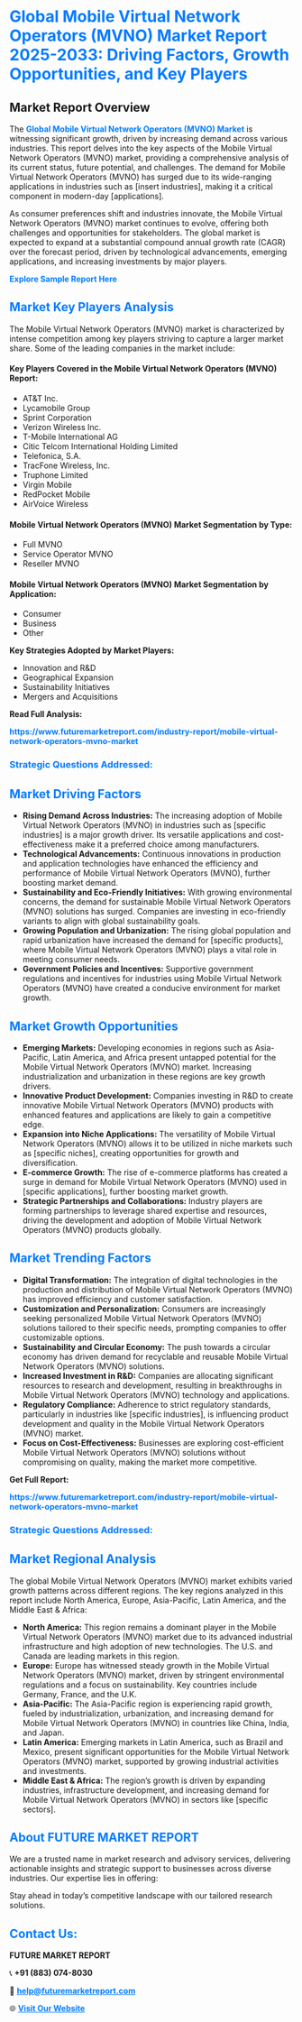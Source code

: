 <h1 style="color: #007BFF;">Global Mobile Virtual Network Operators (MVNO) Market Report 2025-2033: Driving Factors, Growth Opportunities, and Key Players</h1>

<section id="overview">
<h2>Market Report Overview</h2>
<p>The <a href="https://www.futuremarketreport.com/industry-report/mobile-virtual-network-operators-mvno-market" style="color: #007BFF; text-decoration: none;"><strong>Global Mobile Virtual Network Operators (MVNO) Market</strong></a> is witnessing significant growth, driven by increasing demand across various industries. This report delves into the key aspects of the Mobile Virtual Network Operators (MVNO) market, providing a comprehensive analysis of its current status, future potential, and challenges. The demand for Mobile Virtual Network Operators (MVNO) has surged due to its wide-ranging applications in industries such as [insert industries], making it a critical component in modern-day [applications].</p>
<p>As consumer preferences shift and industries innovate, the Mobile Virtual Network Operators (MVNO) market continues to evolve, offering both challenges and opportunities for stakeholders. The global market is expected to expand at a substantial compound annual growth rate (CAGR) over the forecast period, driven by technological advancements, emerging applications, and increasing investments by major players.</p>
</section>

<section id="overview">
<p><a href="https://www.futuremarketreport.com/request-sample/reportId=102543" style="color: #007BFF; text-decoration: none;"><strong>Explore Sample Report Here</strong></a></p>
</section>

<section id="key-players">
<h2 style="color: #007BFF;">Market Key Players Analysis</h2>
<p>The Mobile Virtual Network Operators (MVNO) market is characterized by intense competition among key players striving to capture a larger market share. Some of the leading companies in the market include:</p>
<h4>Key Players Covered in the Mobile Virtual Network Operators (MVNO) Report:</h4>
<ul><li>AT&amp;T Inc.</li><li>Lycamobile Group</li><li>Sprint Corporation</li><li>Verizon Wireless Inc.</li><li>T-Mobile International AG</li><li>Citic Telcom International Holding Limited</li><li>Telefonica, S.A.</li><li>TracFone Wireless, Inc.</li><li>Truphone Limited</li><li>Virgin Mobile</li><li>RedPocket Mobile</li><li>AirVoice Wireless</li></ul>
<h4>Mobile Virtual Network Operators (MVNO) Market Segmentation by Type:</h4>
<ul><li>Full MVNO</li><li>Service Operator MVNO</li><li>Reseller MVNO</li></ul>

<h4>Mobile Virtual Network Operators (MVNO) Market Segmentation by Application:</h4>
<ul><li>Consumer</li><li>Business</li><li>Other</li></ul>
<p><strong>Key Strategies Adopted by Market Players:</strong></p>
<ul>
<li>Innovation and R&D</li>
<li>Geographical Expansion</li>
<li>Sustainability Initiatives</li>
<li>Mergers and Acquisitions</li>
</ul>
</section>

<section>
<p><strong>Read Full Analysis: </strong></p><a href="https://www.futuremarketreport.com/industry-report/mobile-virtual-network-operators-mvno-market" style="color: #007BFF; text-decoration: none;"><strong>https://www.futuremarketreport.com/industry-report/mobile-virtual-network-operators-mvno-market</strong></a>
<h3 style="color: #007BFF;">Strategic Questions Addressed:</h3>
</section>

<section id="driving-factors">
<h2 style="color: #007BFF;">Market Driving Factors</h2>
<ul>
<li><strong>Rising Demand Across Industries:</strong> The increasing adoption of Mobile Virtual Network Operators (MVNO) in industries such as [specific industries] is a major growth driver. Its versatile applications and cost-effectiveness make it a preferred choice among manufacturers.</li>
<li><strong>Technological Advancements:</strong> Continuous innovations in production and application technologies have enhanced the efficiency and performance of Mobile Virtual Network Operators (MVNO), further boosting market demand.</li>
<li><strong>Sustainability and Eco-Friendly Initiatives:</strong> With growing environmental concerns, the demand for sustainable Mobile Virtual Network Operators (MVNO) solutions has surged. Companies are investing in eco-friendly variants to align with global sustainability goals.</li>
<li><strong>Growing Population and Urbanization:</strong> The rising global population and rapid urbanization have increased the demand for [specific products], where Mobile Virtual Network Operators (MVNO) plays a vital role in meeting consumer needs.</li>
<li><strong>Government Policies and Incentives:</strong> Supportive government regulations and incentives for industries using Mobile Virtual Network Operators (MVNO) have created a conducive environment for market growth.</li>
</ul>
</section>

<section id="growth-opportunities">
<h2 style="color: #007BFF;">Market Growth Opportunities</h2>
<ul>
<li><strong>Emerging Markets:</strong> Developing economies in regions such as Asia-Pacific, Latin America, and Africa present untapped potential for the Mobile Virtual Network Operators (MVNO) market. Increasing industrialization and urbanization in these regions are key growth drivers.</li>
<li><strong>Innovative Product Development:</strong> Companies investing in R&D to create innovative Mobile Virtual Network Operators (MVNO) products with enhanced features and applications are likely to gain a competitive edge.</li>
<li><strong>Expansion into Niche Applications:</strong> The versatility of Mobile Virtual Network Operators (MVNO) allows it to be utilized in niche markets such as [specific niches], creating opportunities for growth and diversification.</li>
<li><strong>E-commerce Growth:</strong> The rise of e-commerce platforms has created a surge in demand for Mobile Virtual Network Operators (MVNO) used in [specific applications], further boosting market growth.</li>
<li><strong>Strategic Partnerships and Collaborations:</strong> Industry players are forming partnerships to leverage shared expertise and resources, driving the development and adoption of Mobile Virtual Network Operators (MVNO) products globally.</li>
</ul>
</section>

<section id="trending-factors">
<h2 style="color: #007BFF;">Market Trending Factors</h2>
<ul>
<li><strong>Digital Transformation:</strong> The integration of digital technologies in the production and distribution of Mobile Virtual Network Operators (MVNO) has improved efficiency and customer satisfaction.</li>
<li><strong>Customization and Personalization:</strong> Consumers are increasingly seeking personalized Mobile Virtual Network Operators (MVNO) solutions tailored to their specific needs, prompting companies to offer customizable options.</li>
<li><strong>Sustainability and Circular Economy:</strong> The push towards a circular economy has driven demand for recyclable and reusable Mobile Virtual Network Operators (MVNO) solutions.</li>
<li><strong>Increased Investment in R&D:</strong> Companies are allocating significant resources to research and development, resulting in breakthroughs in Mobile Virtual Network Operators (MVNO) technology and applications.</li>
<li><strong>Regulatory Compliance:</strong> Adherence to strict regulatory standards, particularly in industries like [specific industries], is influencing product development and quality in the Mobile Virtual Network Operators (MVNO) market.</li>
<li><strong>Focus on Cost-Effectiveness:</strong> Businesses are exploring cost-efficient Mobile Virtual Network Operators (MVNO) solutions without compromising on quality, making the market more competitive.</li>
</ul>
</section>

<section>
<p><strong>Get Full Report: </strong></p><a href="https://www.futuremarketreport.com/industry-report/mobile-virtual-network-operators-mvno-market" style="color: #007BFF; text-decoration: none;"><strong>https://www.futuremarketreport.com/industry-report/mobile-virtual-network-operators-mvno-market</strong></a>
<h3 style="color: #007BFF;">Strategic Questions Addressed:</h3>
</section>


<section id="regional-analysis">
<h2 style="color: #007BFF;">Market Regional Analysis</h2>
<p>The global Mobile Virtual Network Operators (MVNO) market exhibits varied growth patterns across different regions. The key regions analyzed in this report include North America, Europe, Asia-Pacific, Latin America, and the Middle East & Africa:</p>
<ul>
<li><strong>North America:</strong> This region remains a dominant player in the Mobile Virtual Network Operators (MVNO) market due to its advanced industrial infrastructure and high adoption of new technologies. The U.S. and Canada are leading markets in this region.</li>
<li><strong>Europe:</strong> Europe has witnessed steady growth in the Mobile Virtual Network Operators (MVNO) market, driven by stringent environmental regulations and a focus on sustainability. Key countries include Germany, France, and the U.K.</li>
<li><strong>Asia-Pacific:</strong> The Asia-Pacific region is experiencing rapid growth, fueled by industrialization, urbanization, and increasing demand for Mobile Virtual Network Operators (MVNO) in countries like China, India, and Japan.</li>
<li><strong>Latin America:</strong> Emerging markets in Latin America, such as Brazil and Mexico, present significant opportunities for the Mobile Virtual Network Operators (MVNO) market, supported by growing industrial activities and investments.</li>
<li><strong>Middle East & Africa:</strong> The region’s growth is driven by expanding industries, infrastructure development, and increasing demand for Mobile Virtual Network Operators (MVNO) in sectors like [specific sectors].</li>
</ul>
</section>

<footer>
<h2 style="color: #007BFF;">About FUTURE MARKET REPORT</h2>
<p>We are a trusted name in market research and advisory services, delivering actionable insights and strategic support to businesses across diverse industries. Our expertise lies in offering:</p>

<p>Stay ahead in today’s competitive landscape with our tailored research solutions.</p>

<h2 style="color: #007BFF;">Contact Us:</h2>
<p><strong>FUTURE MARKET REPORT</strong></p>
<p>📞 <strong>+91 (883) 074-8030</strong></p>
<p>📧 <strong><a href="mailto:help@futuremarketreport.com" style="color: #007BFF;">help@futuremarketreport.com</a></strong></p>
<p>🌐 <strong><a href="https://www.futuremarketreport.com/" style="color: #007BFF;">Visit Our Website</a></strong></p>
</footer>